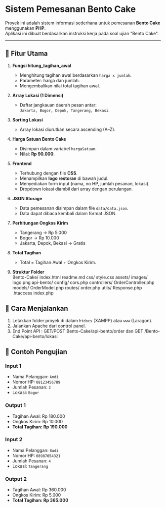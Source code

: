 # Sistem Pemesanan Bento Cake

Proyek ini adalah sistem informasi sederhana untuk pemesanan **Bento Cake** menggunakan **PHP**.  
Aplikasi ini dibuat berdasarkan instruksi kerja pada soal ujian "Bento Cake".

---

## 📌 Fitur Utama

1. **Fungsi hitung_tagihan_awal**  
   - Menghitung tagihan awal berdasarkan `harga x jumlah`.  
   - Parameter: harga dan jumlah.  
   - Mengembalikan nilai total tagihan awal.

2. **Array Lokasi (1 Dimensi)**  
   - Daftar jangkauan daerah pesan antar:  
     `Jakarta, Bogor, Depok, Tangerang, Bekasi`.

3. **Sorting Lokasi**  
   - Array lokasi diurutkan secara ascending (A–Z).

4. **Harga Satuan Bento Cake**  
   - Disimpan dalam variabel `hargaSatuan`.  
   - Nilai: **Rp 90.000**.

5. **Frontend**  
   - Terhubung dengan file **CSS**.  
   - Menampilkan **logo restoran** di bawah judul.  
   - Menyediakan form input (nama, no HP, jumlah pesanan, lokasi).  
   - Dropdown lokasi diambil dari array dengan perulangan.

6. **JSON Storage**  
   - Data pemesanan disimpan dalam file `data/data.json`.  
   - Data dapat dibaca kembali dalam format JSON.

7. **Perhitungan Ongkos Kirim**  
   - Tangerang → Rp 5.000  
   - Bogor → Rp 10.000  
   - Jakarta, Depok, Bekasi → Gratis

8. **Total Tagihan**  
   - Total = Tagihan Awal + Ongkos Kirim.

9. **Struktur Folder**  
    Bento-Cake/
      index.html
      readme.md
      css/
        style.css
      assets/
        images/
            logo.png
      api-bento/
        config/
            cors.php
        controllers/
            OrderController.php
        models/
            OrderModel.php
        routes/
            order.php
        utils/
            Response.php
        .htaccess
        index.php

## 📌 Cara Menjalankan

1. Letakkan folder proyek di dalam `htdocs` (XAMPP) atau `www` (Laragon).  
2. Jalankan Apache dari control panel.  
3. End Point API : GET/POST Bento-Cake/api-bento/order dan GET /Bento-Cake/api-bento/lokasi

## 📌 Contoh Pengujian

### Input 1

- Nama Pelanggan: `Andi`
- Nomor HP: `08123456789`
- Jumlah Pesanan: `2`
- Lokasi: `Bogor`

### Output 1

- Tagihan Awal: Rp 180.000  
- Ongkos Kirim: Rp 10.000  
- **Total Tagihan: Rp 190.000**

### Input 2

- Nama Pelanggan: `Budi`
- Nomor HP: `08987654321`
- Jumlah Pesanan: `4`
- Lokasi: `Tangerang`

### Output 2

- Tagihan Awal: Rp 360.000  
- Ongkos Kirim: Rp 5.000  
- **Total Tagihan: Rp 365.000**
